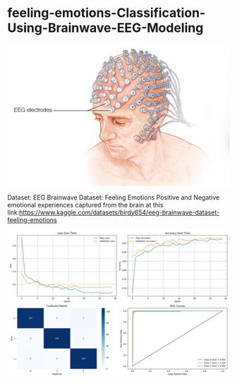 # feeling-emotions-Classification-Using-Brainwave-EEG-Modeling


![EEG](https://github.com/alirzx/feeling-emotions-Classification-Using-Brainwave-EEG-Modeling/blob/main/eeg.png?raw=true)

Dataset:
EEG Brainwave Dataset: Feeling Emotions
Positive and Negative emotional experiences captured from the brain
at this link:https://www.kaggle.com/datasets/birdy654/eeg-brainwave-dataset-feeling-emotions




![model performance](https://github.com/alirzx/feeling-emotions-Classification-Using-Brainwave-EEG-Modeling/blob/main/EEG-Emotion-CNN_metrics.png?raw=true)
